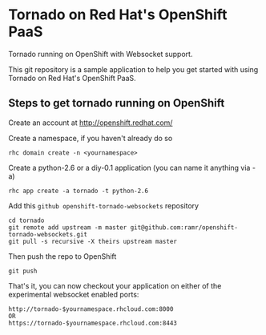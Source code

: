 Tornado on Red Hat's OpenShift PaaS
===================================

Tornado running on OpenShift with Websocket support.

This git repository is a sample application to help you get started
with using Tornado on Red Hat's OpenShift PaaS.


Steps to get tornado running on OpenShift
-----------------------------------------

Create an account at http://openshift.redhat.com/

Create a namespace, if you haven't already do so

    rhc domain create -n <yournamespace>

Create a python-2.6 or a diy-0.1 application (you can name it anything via -a)

    rhc app create -a tornado -t python-2.6

Add this `github openshift-tornado-websockets` repository

    cd tornado
    git remote add upstream -m master git@github.com:ramr/openshift-tornado-websockets.git
    git pull -s recursive -X theirs upstream master
    
Then push the repo to OpenShift

    git push

That's it, you can now checkout your application on either of the
experimental websocket enabled ports:

    http://tornado-$yournamespace.rhcloud.com:8000
    OR
    https://tornado-$yournamespace.rhcloud.com:8443

